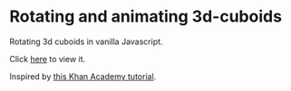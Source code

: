 # Rotating and animating 3d-cuboids

Rotating 3d cuboids in vanilla Javascript.

Click <a href="https://joaovdev.github.io/3DvanillaJSshapes/">here</a> to view it.

Inspired by <a href="https://khanacademy.org/computing/computer-programming/programming-games-visualizations/programming-3d-shapes/a/generating-3d-shapes">this Khan Academy tutorial</a>.

